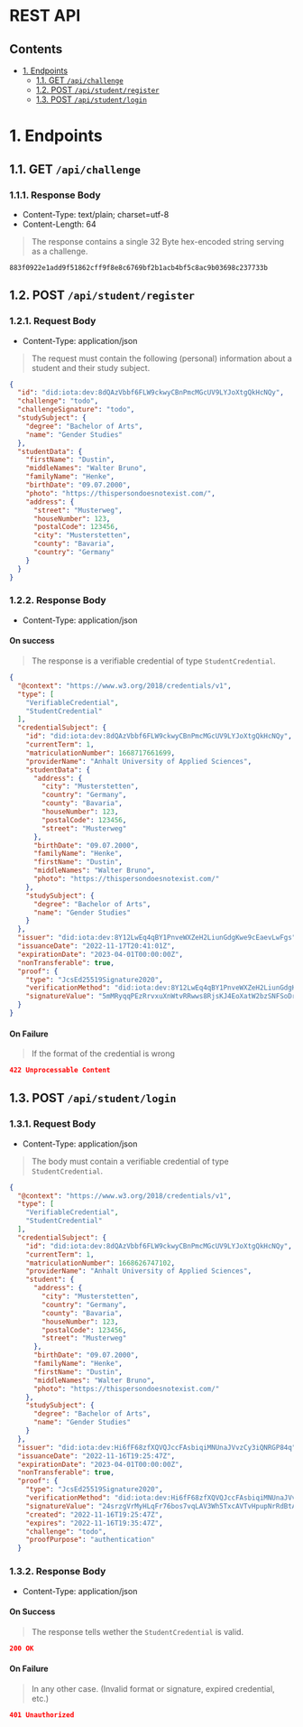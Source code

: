 # REST API <!-- omit in toc -->

## Contents
- [1. Endpoints](#1-endpoints)
  - [1.1. GET `/api/challenge`](#11-get-apichallenge)
  - [1.2. POST `/api/student/register`](#12-post-apistudentregister)
  - [1.3. POST `/api/student/login`](#13-post-apistudentlogin)

# 1. Endpoints

## 1.1. GET `/api/challenge`

### 1.1.1. Response Body <!-- omit in toc -->

- Content-Type: text/plain; charset=utf-8
- Content-Length: 64
  
> The response contains a single 32 Byte hex-encoded string serving as a challenge.
```
883f0922e1add9f51862cff9f8e8c6769bf2b1acb4bf5c8ac9b03698c237733b
```

## 1.2. POST `/api/student/register`

### 1.2.1. Request Body <!-- omit in toc -->

- Content-Type: application/json

> The request must contain the following (personal) information
> about a student and their study subject.

```json
{
  "id": "did:iota:dev:8dQAzVbbf6FLW9ckwyCBnPmcMGcUV9LYJoXtgQkHcNQy",
  "challenge": "todo",
  "challengeSignature": "todo",
  "studySubject": {
    "degree": "Bachelor of Arts",
    "name": "Gender Studies"
  },
  "studentData": {
    "firstName": "Dustin",
    "middleNames": "Walter Bruno",
    "familyName": "Henke",
    "birthDate": "09.07.2000",
    "photo": "https://thispersondoesnotexist.com/",
    "address": {
      "street": "Musterweg",
      "houseNumber": 123,
      "postalCode": 123456,
      "city": "Musterstetten",
      "county": "Bavaria",
      "country": "Germany"
    }
  }
}
```

### 1.2.2. Response Body <!-- omit in toc -->

- Content-Type: application/json

#### On success <!-- omit in toc -->

> The response is a verifiable credential of type `StudentCredential`.

```json
{
  "@context": "https://www.w3.org/2018/credentials/v1",
  "type": [
    "VerifiableCredential",
    "StudentCredential"
  ],
  "credentialSubject": {
    "id": "did:iota:dev:8dQAzVbbf6FLW9ckwyCBnPmcMGcUV9LYJoXtgQkHcNQy",
    "currentTerm": 1,
    "matriculationNumber": 1668717661699,
    "providerName": "Anhalt University of Applied Sciences",
    "studentData": {
      "address": {
        "city": "Musterstetten",
        "country": "Germany",
        "county": "Bavaria",
        "houseNumber": 123,
        "postalCode": 123456,
        "street": "Musterweg"
      },
      "birthDate": "09.07.2000",
      "familyName": "Henke",
      "firstName": "Dustin",
      "middleNames": "Walter Bruno",
      "photo": "https://thispersondoesnotexist.com/"
    },
    "studySubject": {
      "degree": "Bachelor of Arts",
      "name": "Gender Studies"
    }
  },
  "issuer": "did:iota:dev:8Y12LwEq4qBY1PnveWXZeH2LiunGdgKwe9cEaevLwFgs",
  "issuanceDate": "2022-11-17T20:41:01Z",
  "expirationDate": "2023-04-01T00:00:00Z",
  "nonTransferable": true,
  "proof": {
    "type": "JcsEd25519Signature2020",
    "verificationMethod": "did:iota:dev:8Y12LwEq4qBY1PnveWXZeH2LiunGdgKwe9cEaevLwFgs#key-sign-student",
    "signatureValue": "5mMRyqqPEzRrvxuXnWtvRRwws8RjsKJ4EoXatW2bzSNFSoDr8aG8SR8Svfoqqo57pfQpz1m1shYVKxmZspomYQ44"
  }
}
```

#### On Failure <!-- omit in toc -->

> If the format of the credential is wrong

```json
422 Unprocessable Content
```

## 1.3. POST `/api/student/login`

### 1.3.1. Request Body <!-- omit in toc -->

- Content-Type: application/json

> The body must contain a verifiable credential of type `StudentCredential`.

```json
{
  "@context": "https://www.w3.org/2018/credentials/v1",
  "type": [
    "VerifiableCredential",
    "StudentCredential"
  ],
  "credentialSubject": {
    "id": "did:iota:dev:8dQAzVbbf6FLW9ckwyCBnPmcMGcUV9LYJoXtgQkHcNQy",
    "currentTerm": 1,
    "matriculationNumber": 1668626747102,
    "providerName": "Anhalt University of Applied Sciences",
    "student": {
      "address": {
        "city": "Musterstetten",
        "country": "Germany",
        "county": "Bavaria",
        "houseNumber": 123,
        "postalCode": 123456,
        "street": "Musterweg"
      },
      "birthDate": "09.07.2000",
      "familyName": "Henke",
      "firstName": "Dustin",
      "middleNames": "Walter Bruno",
      "photo": "https://thispersondoesnotexist.com/"
    },
    "studySubject": {
      "degree": "Bachelor of Arts",
      "name": "Gender Studies"
    }
  },
  "issuer": "did:iota:dev:Hi6fF68zfXQVQJccFAsbiqiMNUnaJVvzCy3iQNRGP84q",
  "issuanceDate": "2022-11-16T19:25:47Z",
  "expirationDate": "2023-04-01T00:00:00Z",
  "nonTransferable": true,
  "proof": {
    "type": "JcsEd25519Signature2020",
    "verificationMethod": "did:iota:dev:Hi6fF68zfXQVQJccFAsbiqiMNUnaJVvzCy3iQNRGP84q#sign-matriculation-vc",
    "signatureValue": "24srzgVrMyHLqFr76bos7vqLAV3Wh5TxcAVTvHpupNrRdBtALS9hrrRWkmS769J9mQAkW9y8P5aJQPuR8thrv8Qx",
    "created": "2022-11-16T19:25:47Z",
    "expires": "2022-11-16T19:35:47Z",
    "challenge": "todo",
    "proofPurpose": "authentication"
  }
```

### 1.3.2. Response Body <!-- omit in toc -->

- Content-Type: application/json

#### On Success <!-- omit in toc -->

> The response tells wether the `StudentCredential` is valid.

```json
200 OK
```

#### On Failure <!-- omit in toc -->

> In any other case. (Invalid format or signature, expired credential, etc.)

```json
401 Unauthorized
```
